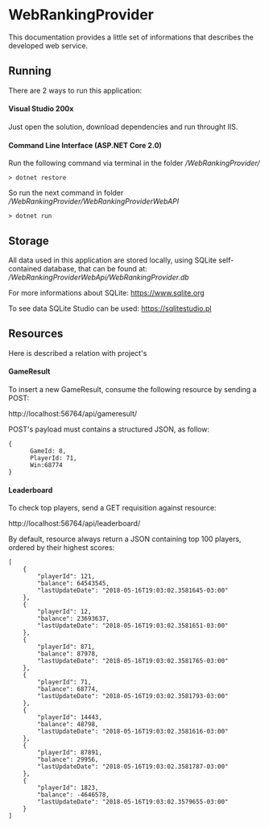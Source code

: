 # WebRankingProvider

This documentation provides a little set of informations that describes the developed web service.

## Running

There are 2 ways to run this application:

#### Visual Studio 200x

Just open the solution, download dependencies and run throught IIS.

#### Command Line Interface (ASP.NET Core 2.0)

Run the following command via terminal in the folder */WebRankingProvider/*
```
> dotnet restore
```
So run the next command in folder */WebRankingProvider/WebRankingProviderWebAPI*
```
> dotnet run
```


## Storage

All data used in this application are stored locally, using SQLite self-contained database, that can be found at: */WebRankingProviderWebApi/WebRankingProvider.db*

For more informations about SQLite: https://www.sqlite.org

To see data SQLite Studio can be used: https://sqlitestudio.pl

## Resources

Here is described a relation with project's

#### GameResult
To insert a new GameResult, consume the following resource by sending a POST:

http://localhost:56764/api/gameresult/

POST's payload must contains a structured JSON, as follow:
```
{
      GameId: 8,
      PlayerId: 71,
      Win:68774
}
```

#### Leaderboard

To check top players, send a GET requisition against resource:

http://localhost:56764/api/leaderboard/

By default, resource always return a JSON containing top 100 players, ordered by their highest scores:

```
[
    {
        "playerId": 121,
        "balance": 64543545,
        "lastUpdateDate": "2018-05-16T19:03:02.3581645-03:00"
    },
    {
        "playerId": 12,
        "balance": 23693637,
        "lastUpdateDate": "2018-05-16T19:03:02.3581651-03:00"
    },
    {
        "playerId": 871,
        "balance": 87978,
        "lastUpdateDate": "2018-05-16T19:03:02.3581765-03:00"
    },
    {
        "playerId": 71,
        "balance": 68774,
        "lastUpdateDate": "2018-05-16T19:03:02.3581793-03:00"
    },
    {
        "playerId": 14443,
        "balance": 48798,
        "lastUpdateDate": "2018-05-16T19:03:02.3581616-03:00"
    },
    {
        "playerId": 87891,
        "balance": 29956,
        "lastUpdateDate": "2018-05-16T19:03:02.3581787-03:00"
    },
    {
        "playerId": 1823,
        "balance": -4646578,
        "lastUpdateDate": "2018-05-16T19:03:02.3579655-03:00"
    }
]
```


